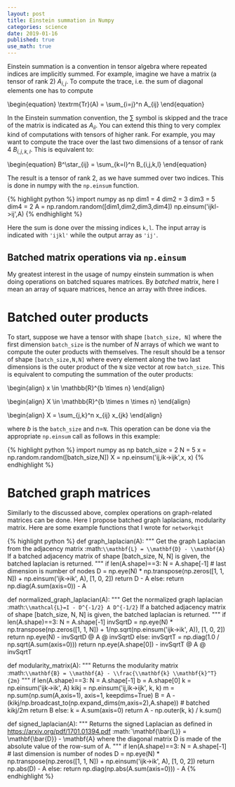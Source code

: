 ```yaml
---
layout: post
title: Einstein summation in Numpy
categories: science
date: 2019-01-16
published: true
use_math: true
---
```



Einstein summation is a convention in tensor algebra where repeated indices are implicitly summed.
For example, imagine we have a matrix (a tensor of rank 2) $A_{i,j}$. To compute the trace, i.e. the sum of diagonal elements one has to compute

\begin{equation}
\textrm{Tr}(A) = \sum_{i=j}^n A_{ij}
\end{equation}

In the Einstein summation convention, the $\sum$ symbol is skipped and the trace of the matrix is indicated as $A_{ii}$.
You can extend this thing to very complex kind of computations with tensors of higher rank.
For example, you may want to compute the trace over the last two dimensions of a tensor of rank 4 $B_{i,j,k,l}$. This is equivalent to:

\begin{equation}
B^\star_{ij} = \sum_{k=l}^n B_{i,j,k,l}
\end{equation}

The result is a tensor of rank 2, as we have summed over two indices.
This is done in numpy with the `np.einsum` function.

{% highlight python %}
import numpy as np
dim1 = 4
dim2 = 3
dim3 = 5
dim4 = 2
A = np.random.random([dim1,dim2,dim3,dim4])
np.einsum('ijkl->ij',A)
{% endhighlight %}

Here the sum is done over the missing indices `k,l`. The input array is indicated with `'ijkl'` while the output array as `'ij'`.

Batched matrix operations via `np.einsum`
-----------------------------------------

My greatest interest in the usage of numpy einstein summation is when doing operations on batched squares matrices. By *batched* matrix, here I mean an array of square matrices, hence an
array with three indices. 

# Batched outer products
To start, suppose we have a tensor with shape `[batch_size, N]` where the first dimension `batch_size` is the number of $N$ arrays of which we want to compute the outer products with themselves.
The result should be a tensor of shape `[batch_size,N,N]` where every element along the two last dimensions is the outer product of the `N` size vector at row `batch_size`.
This is equivalent to computing the summation of the outer products:

\begin{align}
x  \in \mathbb{R}^{b \times n}
\end{align}

\begin{align}
X  \in \mathbb{R}^{b \times n \times n}
\end{align}

\begin{align}
X  = \sum_{j,k}^n x_{ij} x_{jk}
\end{align}

where $b$ is the `batch_size` and $n=$`N`.
This operation can be done via the appropriate `np.einsum` call as follows in this example:

{% highlight python %}
import numpy as np
batch_size = 2
N = 5
x = np.random.random([batch_size,N])
X = np.einsum('ij,ik->ijk',x, x)
{% endhighlight %}


# Batched graph matrices

Similarly to the discussed above, complex operations on graph-related matrices can be done. Here I propose batched graph laplacians, modularity matrix.
Here are some example functions that I wrote for `networkqit`

{% highlight python %}
def graph_laplacian(A):
    """
    Get the graph Laplacian from the adjacency matrix
    :math:`\\mathbf{L} = \\mathbf{D} - \\mathbf{A}`
    If a batched adjacency matrix of shape [batch_size, N, N] is
    given, the batched laplacian is returned.
    """
    if len(A.shape)==3:
        N = A.shape[-1] # last dimension is number of nodes
        D = np.eye(N) * np.transpose(np.zeros([1, 1, N]) + np.einsum('ijk->ik', A), [1, 0, 2])
        return D - A
    else:
        return np.diag(A.sum(axis=0)) - A


def normalized_graph_laplacian(A):
    """
    Get the normalized graph laplacian 
    :math:`\\mathcal{L}=I - D^{-1/2} A D^{-1/2}`
    If a batched adjacency matrix of shape [batch_size, N, N] is
    given, the batched laplacian is returned.
    """
    if len(A.shape)==3:
        N = A.shape[-1]
        invSqrtD = np.eye(N) * np.transpose(np.zeros([1, 1, N]) + 1/np.sqrt(np.einsum('ijk->ik', A)), [1, 0, 2])
        return  np.eye(N) - invSqrtD @ A @ invSqrtD
    else:
        invSqrtT = np.diag(1.0 / np.sqrt(A.sum(axis=0)))
        return np.eye(A.shape[0]) - invSqrtT @ A @ invSqrtT


def modularity_matrix(A):
    """
    Returns the modularity matrix
    :math:`\\mathbf{B} = \\mathbf{A} - \\frac{\\mathbf{k} \\mathbf{k}^T}{2m}`
    """
    if len(A.shape)==3:
        N = A.shape[-1]
        b  = A.shape[0]
        k = np.einsum('ijk->ik', A)
        kikj = np.einsum('ij,ik->ijk', k, k)
        m = np.sum(np.sum(A,axis=1), axis=1, keepdims=True)
        B = A - (kikj/np.broadcast_to(np.expand_dims(m,axis=2),A.shape))    # batched kikj/2m
        return  B
    else:
        k = A.sum(axis=0)
        return A - np.outer(k, k) / k.sum()

def signed_laplacian(A):
    """
    Returns the signed Laplacian as defined in https://arxiv.org/pdf/1701.01394.pdf
    :math:`\\mathbf{\\bar{L}} = \\mathbf{\\bar{D}} - \\mathbf{A}
    where the diagonal matrix D is made of the absolute value of the row-sum of A.
    """
    if len(A.shape)==3:
        N = A.shape[-1] # last dimension is number of nodes
        D = np.eye(N) * np.transpose(np.zeros([1, 1, N]) + np.einsum('ijk->ik', A), [1, 0, 2])
        return np.abs(D) - A
    else:
        return np.diag(np.abs(A.sum(axis=0))) - A
{% endhighlight %}